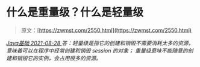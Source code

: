 <!--yml
category: 未分类
date: 0001-01-01 00:00:00
-->

# 什么是重量级？什么是轻量级

> 原文：[https://zwmst.com/2550.html](https://zwmst.com/2550.html)

   [ *Java基础* ](https://zwmst.com/java%e5%9f%ba%e7%a1%80)*[ <time datetime="2021-08-28T17:54:49+08:00"> 2021-08-28 </time> ](https://zwmst.com/2550.html)  答：轻量级是指它的创建和销毁不需要消耗太多的资源，意味着可以在程序中经常创建和销毁 session 的对象；
重量级意味不能随意的创建和销毁它的实例，会占用很多的资源。*